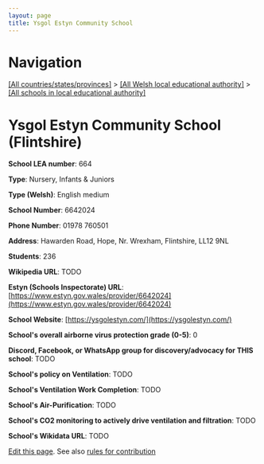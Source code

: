 ```yaml
---
layout: page
title: Ysgol Estyn Community School
---
```

# Navigation

[[All countries/states/provinces]](../../..) > [[All Welsh local educational authority]](../..) > [[All schools in local educational authority]](..)

# Ysgol Estyn Community School (Flintshire)

**School LEA number**: 664

**Type**: Nursery, Infants & Juniors

**Type (Welsh)**: English medium

**School Number**: 6642024

**Phone Number**: 01978 760501

**Address**: Hawarden Road, Hope, Nr. Wrexham, Flintshire, LL12 9NL

**Students**: 236

**Wikipedia URL**: TODO

**Estyn (Schools Inspectorate) URL**: [https://www.estyn.gov.wales/provider/6642024](https://www.estyn.gov.wales/provider/6642024)

**School Website**: [https://ysgolestyn.com/](https://ysgolestyn.com/)

**School's overall airborne virus protection grade (0-5)**: 0

**Discord, Facebook, or WhatsApp group for discovery/advocacy for THIS school**: TODO

**School's policy on Ventilation**: TODO

**School's Ventilation Work Completion**: TODO

**School's Air-Purification**: TODO

**School's CO2 monitoring to actively drive ventilation and filtration**: TODO

**School's Wikidata URL**: TODO




[Edit this page](https://github.com/ventilate-schools/Wales/edit/prif/./Flintshire/Ysgol_Estyn_Community_School.md). See also [rules for contribution](../../../contribution-rules/)
